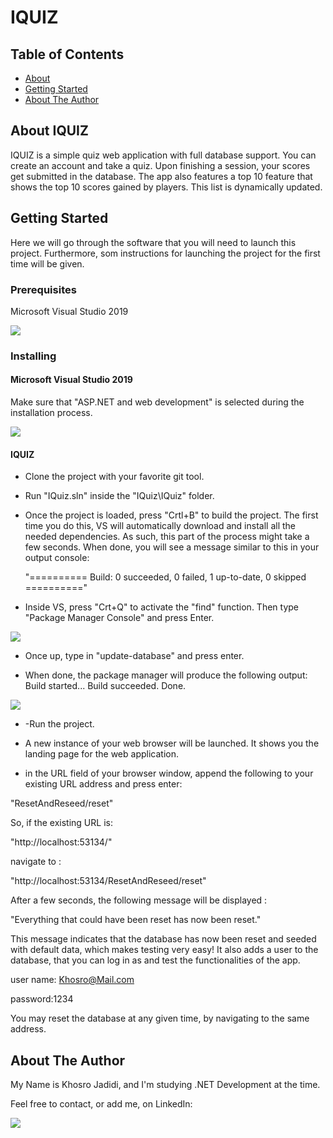 # IQUIZ

## Table of Contents

- [About](#about)
- [Getting Started](#getting_started)
- [About The Author](#about_author)

## About IQUIZ <a name = "about"></a>

IQUIZ is a simple quiz web application with full database support.
You can create an account and take a quiz. Upon finishing a session, your scores get submitted in the database. The app also features a top 10 feature that shows the top 10 scores gained by players. This list is dynamically updated.

## Getting Started <a name = "getting_started"></a>

Here we will go through the software that you will need to launch this project. Furthermore, som instructions for launching the project for the first time will be given.

### Prerequisites

Microsoft Visual Studio 2019

<a href="https://visualstudio.microsoft.com/vs/">
<img src="https://icons.iconarchive.com/icons/dakirby309/simply-styled/256/Microsoft-Visual-Studio-icon.png"></img>
</a>

### Installing

#### Microsoft Visual Studio 2019

Make sure that "ASP.NET and web development" is selected during the installation process.

<img src="https://i.imgur.com/IJe7UY1.png"></img>

#### IQUIZ

- Clone the project with your favorite git tool.

- Run "IQuiz.sln" inside the "IQuiz\IQuiz" folder.

- Once the project is loaded, press "Crtl+B" to build the project. The first time you do this, VS will automatically download and install all the needed dependencies. As such, this part of the process might take a few seconds. When done, you will see a message similar to this in your output console:

    "========== Build: 0 succeeded, 0 failed, 1 up-to-date, 0 skipped =========="


- Inside VS, press "Crt+Q" to activate the "find" function. Then type "Package Manager Console" and press Enter.

<img src="https://i.imgur.com/rjNoIz8.png"></img>

- Once up, type in "update-database" and press enter.

- When done, the package manager will produce the following output:
    Build started...
    Build succeeded.
    Done.

<img src="https://i.imgur.com/kiF4qqB.png"></img>

- -Run the project.

- A new instance of your web browser will be launched. It shows you the landing page for the web application.

- in the URL field of your browser window, append the following to your  existing URL address and press enter:

"ResetAndReseed/reset"

So, if the existing URL is:
 
"http://localhost:53134/"

navigate to :

"http://localhost:53134/ResetAndReseed/reset"

After a few seconds, the following message will be displayed :

"Everything that could have been reset has now been reset."

This message indicates that the database has now been reset and seeded with default data, which makes testing very easy!
It also adds a user to the database, that you can log in as and test the functionalities of the app.

user name: Khosro@Mail.com

password:1234

You may reset the database at any given time, by navigating to the same address.


## About The Author <a name = "about_author"></a>

My Name is Khosro Jadidi, and I'm studying .NET Development at the time.

Feel free to contact, or add me, on LinkedIn:

<img src="https://content.linkedin.com/content/dam/me/business/en-us/amp/brand-site/v2/bg/LI-Logo.svg.original.svg">
<a src="https://www.linkedin.com/in/khosrojadidi/"></a>
</img>